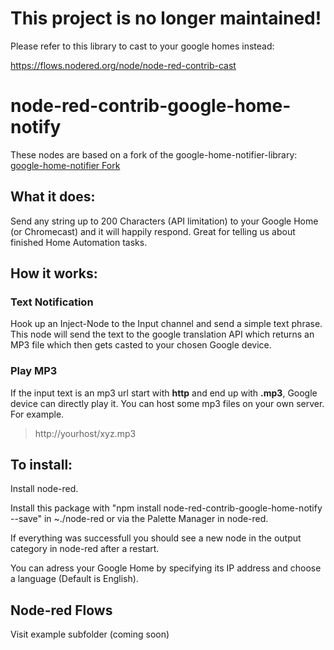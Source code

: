 # This project is no longer maintained!

Please refer to this library to cast to your google homes instead:

https://flows.nodered.org/node/node-red-contrib-cast



# node-red-contrib-google-home-notify

These nodes are based on a fork of the google-home-notifier-library:
<a href="https://github.com/nabbl/google-home-notifier">google-home-notifier Fork</a>

## What it does:

Send any string up to 200 Characters (API limitation) to your Google Home (or Chromecast) and it will happily respond.
Great for telling us about finished Home Automation tasks.

## How it works:

### Text Notification

Hook up an Inject-Node to the Input channel and send a simple text phrase. This node will send the text to the google translation API which returns an MP3 file which then gets casted to your chosen Google device.

### Play MP3

If the input text is an mp3 url start with **http** and end up with **.mp3**, Google device can directly play it. You can host some mp3 files on your own server. For example.

> http://yourhost/xyz.mp3

## To install: 

Install node-red.

Install this package with "npm install node-red-contrib-google-home-notify --save" in ~./node-red or via the Palette Manager in node-red.

If everything was successfull you should see a new node in the output category in node-red after a restart.

You can adress your Google Home by specifying its IP address and choose a language (Default is English).

## Node-red Flows

Visit example subfolder (coming soon)
